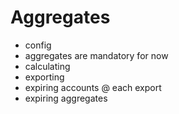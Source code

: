 # Aggregates
- config
- aggregates are mandatory for now
- calculating
- exporting
- expiring accounts @ each export 
- expiring aggregates
